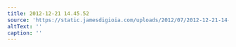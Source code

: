 ```yaml
---
title: 2012-12-21 14.45.52
source: 'https://static.jamesdigioia.com/uploads/2012/07/2012-12-21-14-45-52-scaled.jpg'
altText: ''
caption: ''
---
```



